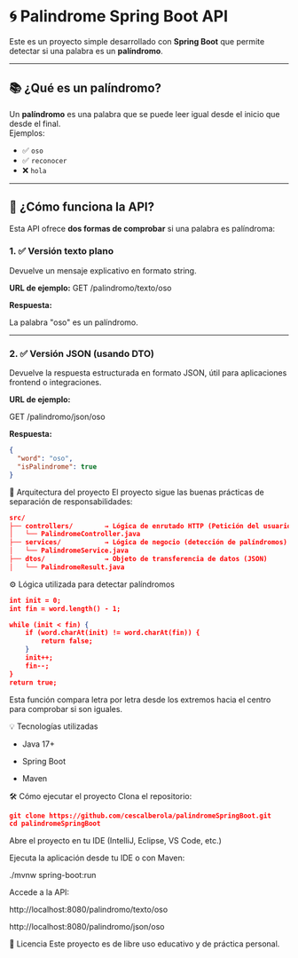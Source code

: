 # 🌀 Palindrome Spring Boot API

Este es un proyecto simple desarrollado con **Spring Boot** que permite detectar si una palabra es un **palíndromo**.

---

## 📚 ¿Qué es un palíndromo?

Un **palíndromo** es una palabra que se puede leer igual desde el inicio que desde el final.  
Ejemplos:
- ✅ `oso`
- ✅ `reconocer`
- ❌ `hola`

---

## 🚀 ¿Cómo funciona la API?

Esta API ofrece **dos formas de comprobar** si una palabra es palíndroma:

### 1. ✅ Versión texto plano
Devuelve un mensaje explicativo en formato string.

**URL de ejemplo:**
GET /palindromo/texto/oso

**Respuesta:**

La palabra "oso" es un palíndromo.

---

### 2. ✅ Versión JSON (usando DTO)
Devuelve la respuesta estructurada en formato JSON, útil para aplicaciones frontend o integraciones.

**URL de ejemplo:**

GET /palindromo/json/oso

**Respuesta:**
```json
{
  "word": "oso",
  "isPalindrome": true
}
```

🧠 Arquitectura del proyecto
El proyecto sigue las buenas prácticas de separación de responsabilidades:

```json
src/
├── controllers/        → Lógica de enrutado HTTP (Petición del usuario)
│   └── PalindromeController.java
├── services/           → Lógica de negocio (detección de palíndromos)
│   └── PalindromeService.java
├── dtos/               → Objeto de transferencia de datos (JSON)
│   └── PalindromeResult.java
```

⚙️ Lógica utilizada para detectar palíndromos

```json
int init = 0;
int fin = word.length() - 1;

while (init < fin) {
    if (word.charAt(init) != word.charAt(fin)) {
        return false;
    }
    init++;
    fin--;
}
return true;
```

Esta función compara letra por letra desde los extremos hacia el centro para comprobar si son iguales.


💡 Tecnologías utilizadas

- Java 17+

- Spring Boot

- Maven

🛠️ Cómo ejecutar el proyecto
Clona el repositorio:

```json
git clone https://github.com/cescalberola/palindromeSpringBoot.git
cd palindromeSpringBoot
```

Abre el proyecto en tu IDE (IntelliJ, Eclipse, VS Code, etc.)

Ejecuta la aplicación desde tu IDE o con Maven:

./mvnw spring-boot:run

Accede a la API:

http://localhost:8080/palindromo/texto/oso

http://localhost:8080/palindromo/json/oso

📄 Licencia
Este proyecto es de libre uso educativo y de práctica personal.


